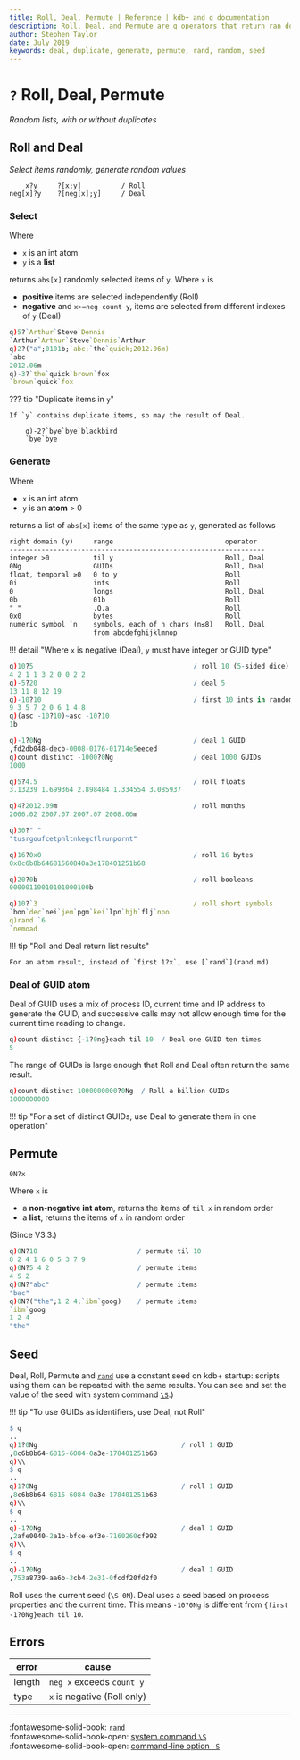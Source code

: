 ```yaml
---
title: Roll, Deal, Permute | Reference | kdb+ and q documentation
description: Roll, Deal, and Permute are q operators that return ran dom selections, with or without duplicates
author: Stephen Taylor
date: July 2019
keywords: deal, duplicate, generate, permute, rand, random, seed
---
```

# `?` Roll, Deal, Permute

_Random lists, with or without duplicates_






## Roll and Deal

_Select items randomly, generate random values_

```syntax
    x?y     ?[x;y]          / Roll
neg[x]?y    ?[neg[x];y]     / Deal
```


### Select

Where

-   `x` is an int atom
-   `y` is a **list**

returns `abs[x]` randomly selected items of `y`.
Where `x` is

-   **positive** items are selected independently (Roll)
-   **negative** and `x>=neg count y`, items are selected from different indexes of `y` (Deal)

```q
q)5?`Arthur`Steve`Dennis
`Arthur`Arthur`Steve`Dennis`Arthur
q)2?("a";0101b;`abc;`the`quick;2012.06m)
`abc
2012.06m
q)-3?`the`quick`brown`fox
`brown`quick`fox
```

??? tip "Duplicate items in `y`"

    If `y` contains duplicate items, so may the result of Deal.

        q)-2?`bye`bye`blackbird
        `bye`bye


### Generate

Where

-   `x` is an int atom
-   `y` is an **atom** &gt; 0

returns a list of `abs[x]` items of the same type as `y`, generated as follows

```txt
right domain (y)     range                            operator
----------------------------------------------------------------
integer >0           til y                            Roll, Deal
0Ng                  GUIDs                            Roll, Deal
float, temporal ≥0   0 to y                           Roll
0i                   ints                             Roll
0                    longs                            Roll, Deal
0b                   01b                              Roll
" "                  .Q.a                             Roll
0x0                  bytes                            Roll
numeric symbol `n    symbols, each of n chars (n≤8)   Roll, Deal
                     from abcdefghijklmnop
```

!!! detail "Where `x` is negative (Deal), `y` must have integer or GUID type"

```q
q)10?5                                        / roll 10 (5-sided dice)
4 2 1 1 3 2 0 0 2 2
q)-5?20                                       / deal 5
13 11 8 12 19
q)-10?10                                      / first 10 ints in random order
9 3 5 7 2 0 6 1 4 8
q)(asc -10?10)~asc -10?10
1b

q)-1?0Ng                                      / deal 1 GUID
,fd2db048-decb-0008-0176-01714e5eeced
q)count distinct -1000?0Ng                    / deal 1000 GUIDs
1000

q)5?4.5                                       / roll floats
3.13239 1.699364 2.898484 1.334554 3.085937

q)4?2012.09m                                  / roll months
2006.02 2007.07 2007.07 2008.06m

q)30?" "
"tusrgoufcetphltnkegcflrunpornt"

q)16?0x0                                      / roll 16 bytes
0x8c6b8b64681560840a3e178401251b68

q)20?0b                                       / roll booleans
00000110010101000100b

q)10?`3                                       / roll short symbols
`bon`dec`nei`jem`pgm`kei`lpn`bjh`flj`npo
q)rand `6
`nemoad
```

!!! tip "Roll and Deal return list results"

    For an atom result, instead of `first 1?x`, use [`rand`](rand.md).


### Deal of GUID atom

Deal of GUID uses a mix of process ID, current time and IP address to generate the GUID, and successive calls may not allow enough time for the current time reading to change.

```q
q)count distinct {-1?0ng}each til 10  / Deal one GUID ten times
5
```

The range of GUIDs is large enough that Roll and Deal often return the same result.

```q
q)count distinct 1000000000?0Ng  / Roll a billion GUIDs
1000000000
```

!!! tip "For a set of distinct GUIDs, use Deal to generate them in one operation"


## Permute

```syntax
0N?x
```

Where `x` is

-   a **non-negative int atom**, returns the items of `til x` in random order
-   a **list**, returns the items of `x` in random order

(Since V3.3.)

```q
q)0N?10                         / permute til 10
8 2 4 1 6 0 5 3 7 9
q)0N?5 4 2                      / permute items
4 5 2
q)0N?"abc"                      / permute items
"bac"
q)0N?("the";1 2 4;`ibm`goog)    / permute items
`ibm`goog
1 2 4
"the"
```


## Seed

Deal, Roll, Permute and [`rand`](rand.md) use a constant seed on kdb+ startup: scripts using them can be repeated with the same results. You can see and set the value of the seed with system command [`\S`](../basics/syscmds.md#s-random-seed).)

!!! tip "To use GUIDs as identifiers, use Deal, not Roll"

```q
$ q
..
q)1?0Ng                                    / roll 1 GUID
,8c6b8b64-6815-6084-0a3e-178401251b68
q)\\
$ q
..
q)1?0Ng                                    / roll 1 GUID
,8c6b8b64-6815-6084-0a3e-178401251b68
q)\\
$ q
..
q)-1?0Ng                                   / deal 1 GUID
,2afe0040-2a1b-bfce-ef3e-7160260cf992
q)\\
$ q
..
q)-1?0Ng                                   / deal 1 GUID
,753a8739-aa6b-3cb4-2e31-0fcdf20fd2f0
```

Roll uses the current seed (`\S 0N`). Deal uses a seed based on process properties and the current time. This means `-10?0Ng` is different from `{first -1?0Ng}each til 10`.


## Errors

error  | cause
-------|-----------------------------
length | `neg x` exceeds `count y`
type   | `x` is negative (Roll only)

----

:fontawesome-solid-book:
[`rand`](rand.md)
<br>
:fontawesome-solid-book-open:
[system command `\S`](../basics/syscmds.md#s-random-seed)
<br>
:fontawesome-solid-book-open:
[command-line option `-S`](../basics/cmdline.md#-s-random-seed)
